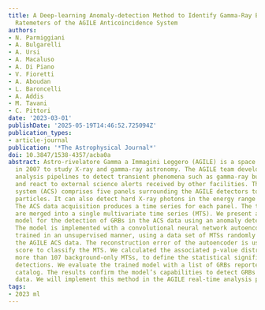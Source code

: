 ```yaml
---
title: A Deep-learning Anomaly-detection Method to Identify Gamma-Ray Bursts in the
  Ratemeters of the AGILE Anticoincidence System
authors:
- N. Parmiggiani
- A. Bulgarelli
- A. Ursi
- A. Macaluso
- A. Di Piano
- V. Fioretti
- A. Aboudan
- L. Baroncelli
- A. Addis
- M. Tavani
- C. Pittori
date: '2023-03-01'
publishDate: '2025-05-19T14:46:52.725094Z'
publication_types:
- article-journal
publication: '*The Astrophysical Journal*'
doi: 10.3847/1538-4357/acba0a
abstract: Astro-rivelatore Gamma a Immagini Leggero (AGILE) is a space mission launched
  in 2007 to study X-ray and gamma-ray astronomy. The AGILE team developed real-time
  analysis pipelines to detect transient phenomena such as gamma-ray bursts (GRBs)
  and react to external science alerts received by other facilities. The AGILE anticoincidence
  system (ACS) comprises five panels surrounding the AGILE detectors to reject background-charged
  particles. It can also detect hard X-ray photons in the energy range 50–200 keV.
  The ACS data acquisition produces a time series for each panel. The time series
  are merged into a single multivariate time series (MTS). We present a new deep-learning
  model for the detection of GRBs in the ACS data using an anomaly detection technique.
  The model is implemented with a convolutional neural network autoencoder architecture
  trained in an unsupervised manner, using a data set of MTSs randomly extracted from
  the AGILE ACS data. The reconstruction error of the autoencoder is used as the anomaly
  score to classify the MTS. We calculated the associated p-value distribution, using
  more than 107 background-only MTSs, to define the statistical significance of the
  detections. We evaluate the trained model with a list of GRBs reported by the GRBWeb
  catalog. The results confirm the model’s capabilities to detect GRBs in the ACS
  data. We will implement this method in the AGILE real-time analysis pipeline.
tags:
- 2023 ml
---
```

